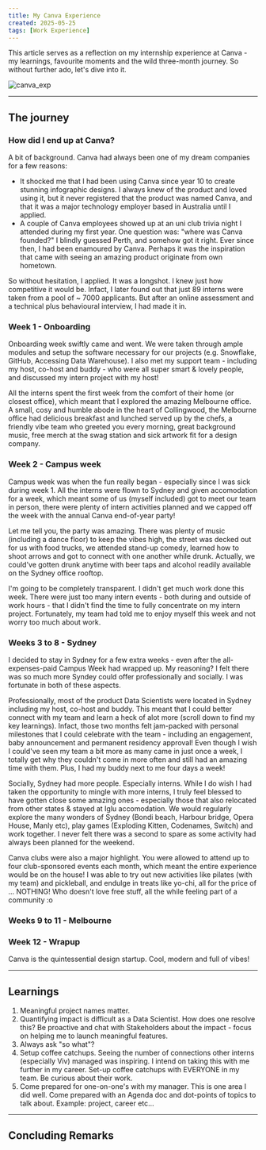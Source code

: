 ```yaml
---
title: My Canva Experience
created: 2025-05-25
tags: [Work Experience]
---
```


This article serves as a reflection on my internship experience at Canva - my learnings, favourite moments and the wild three-month journey. So without further ado, let's dive into it.

![canva_exp](./IMG_0556.jpg)  

---

## The journey

### How did I end up at Canva?

A bit of background. Canva had always been one of my dream companies for a few reasons:
* It shocked me that I had been using Canva since year 10 to create stunning infographic designs. I always knew of the product and loved using it, but it never registered that the product was named Canva, and that it was a major technology employer based in Australia until I applied.
* A couple of Canva employees showed up at an uni club trivia night I attended during my first year. One question was: "where was Canva founded?" I blindly guessed Perth, and somehow got it right. Ever since then, I had been enamoured by Canva. Perhaps it was the inspiration that came with seeing an amazing product originate from own hometown.

So without hesitation, I applied. It was a longshot. I knew just how competitive it would be. Infact, I later found out that just 89 interns were taken from a pool of ~ 7000 applicants. But after an online assessment and a technical plus behavioural interview, I had made it in.

### Week 1 - Onboarding

Onboarding week swiftly came and went. We were taken through ample modules and setup the software necessary for our projects (e.g. Snowflake, GitHub, Accessing Data Warehouse). I also met my support team - including my host, co-host and buddy - who were all super smart & lovely people, and discussed my intern project with my host!

All the interns spent the first week from the comfort of their home (or closest office), which meant that I explored the amazing Melbourne office. A small, cosy and humble abode in the heart of Collingwood, the Melbourne office had delicious breakfast and lunched served up by the chefs, a friendly vibe team who greeted you every morning, great background music, free merch at the swag station and sick artwork fit for a design company.

### Week 2 - Campus week

Campus week was when the fun really began - especially since I was sick during week 1. All the interns were flown to Sydney and given accomodation for a week, which meant some of us (myself included) got to meet our team in person, there were plenty of intern activities planned and we capped off the week with the annual Canva end-of-year party!  

Let me tell you, the party was amazing. There was plenty of music (including a dance floor) to keep the vibes high, the street was decked out for us with food trucks, we attended stand-up comedy, learned how to shoot arrows and got to connect with one another while drunk. Actually, we could've gotten drunk anytime with beer taps and alcohol readily available on the Sydney office rooftop.  

I'm going to be completely transparent. I didn't get much work done this week. There were just too many intern events - both during and outside of work hours - that I didn't find the time to fully concentrate on my intern project. Fortunately, my team had told me to enjoy myself this week and not worry too much about work.

### Weeks 3 to 8 - Sydney

I decided to stay in Sydney for a few extra weeks - even after the all-expenses-paid Campus Week had wrapped up. My reasoning? I felt there was so much more Syndey could offer professionally and socially. I was fortunate in both of these aspects.  

Professionally, most of the product Data Scientists were located in Sydney including my host, co-host and buddy. This meant that I could better connect with my team and learn a heck of alot more (scroll down to find my key learnings). Infact, those two months felt jam-packed with personal milestones that I could celebrate with the team - including an engagement, baby announcement and permanent residency approval! Even though I wish I could've seen my team a bit more as many came in just once a week, I totally get why they couldn't come in more often and still had an amazing time with them. Plus, I had my buddy next to me four days a week!

Socially, Sydney had more people. Especially interns. While I do wish I had taken the opportunity to mingle with more interns, I truly feel blessed to have gotten close some amazing ones - especially those that also relocated from other states & stayed at Iglu accomodation. We would regularly explore the many wonders of Sydney (Bondi beach, Harbour bridge, Opera House, Manly etc), play games (Exploding Kitten, Codenames, Switch) and work together. I never felt there was a second to spare as some activity had always been planned for the weekend.  

Canva clubs were also a major highlight. You were allowed to attend up to four club-sponsored events each month, which meant the entire experience would be on the house! I was able to try out new activities like pilates (with my team) and pickleball, and endulge in treats like yo-chi, all for the price of ... NOTHING! Who doesn't love free stuff, all the while feeling part of a community :o

### Weeks 9 to 11 - Melbourne

### Week 12 - Wrapup

Canva is the quintessential design startup. Cool, modern and full of vibes!



---

## Learnings

1. Meaningful project names matter.
2. Quantifying impact is difficult as a Data Scientist. How does one resolve this? Be proactive and chat with Stakeholders about the impact - focus on helping me to launch meaningful features.
3. Always ask "so what"?
4. Setup coffee catchups. Seeing the number of connections other interns (especially Viv) managed was inspiring. I intend on taking this with me further in my career. Set-up coffee catchups with EVERYONE in my team. Be curious about their work.
5. Come prepared for one-on-one's with my manager. This is one area I did well. Come prepared with an Agenda doc and dot-points of topics to talk about. Example: project, career etc... 

---

## Concluding Remarks

